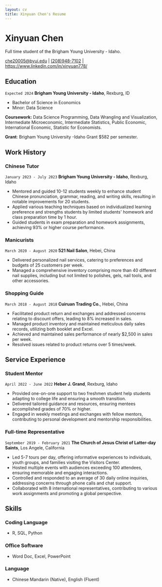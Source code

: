 ```yaml
---
layout: cv
title: Xinyuan Chen's Resume
---
```

# Xinyuan Chen
Full time student of the Brigham Young University - Idaho.

<div id="webaddress">
<a href=" ">che20005@byui.edu</a>
| <a href=" ">(208)948-7102</a>
| <a href="https://www.linkedin.com/in/xinyuan778/">https://www.linkedin.com/in/xinyuan778/</a>
</div>

<!-- https://www.monique.tech/the-art-of-markdown -->

## Education

`Expected 2024`
__Brigham Young University - Idaho__, Rexburg, ID
- Bachelor of Science in Economics
- Minor: Data Science

__Coursework:__
Data Science Programming, Data Wrangling and Visualization, Intermediate Microeconomic, Intermediate Statistics, Public Economic, International Economic, Statistic for Economists.

__Grant__:
Brigham Young University -Idaho Grant $582 per semester.


## Work History

### Chinese Tutor

`January 2023 - July 2023`
__Brigham Young University - Idaho__, Rexburg, Idaho

- Mentored and guided 10-12 students weekly to enhance student Chinese pronunciation, grammar, reading, and writing skills, resulting in notable improvements for 20 students.
- Applied various teaching techniques based on individualized learning preference and strengths students by limited students' homework and class preparation time by 1 hour.
- Guided students in exam preparation and homework assignments, achieving 93% or higher course performance.

### Manicurists

`March 2020 - August 2020`
__521 Nail Salon__, Hebei, China

- Delivered personalized nail services, catering to preferences and budgets of 25 customers per week.
- Managed a comprehensive inventory comprising more than 40 different nail supplies, including but not limited to polishes, gels, nail tools, and other accessories.

### Shopping Guide

`March 2018 - August 2018`
__Cuiruan Trading Co.__, Hebei, China

- Facilitated product return and exchanges and addressed concerns relating to discount offers, leading to 8% increased in sales.
- Managed product inventory and maintained meticulous daily sales records, utilizing both booklet and Excel.
- Achieved and maintained sales performance of nearly $2,500 in sales per week.
- Resolved issues related to product returns over 5 times/week.

## Service Experience

### Student Mentor

`April 2022 - June 2022`
__Heber J. Grand__, Rexburg, Idaho

- Provided one-on-one support to two freshmen student help students adapting to college life and ensuring a smooth transition.
- Delivered tailored guidance and resources, ensuring mentees accomplished grades of 70% or higher.
- Engaged in weekly meetings and exchanges with fellow mentors, contributing to personal development and mentorship responsibilities.

###  Full-time Representative

`September 2019 - February 2021`
__The Church of Jesus Christ of Latter-day Saints__, Los Angele, California

- Led 5-7 tours per day, offering informative experiences to individuals, youth groups, and families visiting the Visitors Center.
- Hosted multiple events with audiences exceeding 100 attendees, ensuring memorable and engaging interactions.
- Controlled and responded to an average of 30 daily online inquiries, addressing concerns through phone calls and chat support.
- Collaborated with 8 international representatives, contributing to various work assignments and promoting a global perspective.

## Skills

### Coding Language
- R, SQL, Python

### Office Software
- Word Doc, Excel, PowerPoint

### Language
- Chinese Mandarin (Native), English (Fluent)



<!-- ### Footer

Last updated: May 2013 -->


